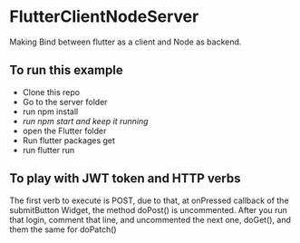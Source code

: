 # FlutterClientNodeServer
Making Bind between flutter as a client and Node as backend.

## To run this example
+ Clone this repo
+ Go to the server folder
+ run npm install
+ *run npm start and keep it running*
+ open the Flutter folder
+ Run flutter packages get
+ run flutter run

## To play with JWT token and HTTP verbs
The first verb to execute is POST, due to that, at onPressed callback of the submitButton Widget, the method doPost() is uncommented. 
After you run that login, comment that line, and uncommented the next one, doGet(), and them the same for doPatch()




